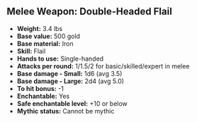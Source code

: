 ## Melee Weapon: Double-Headed Flail
- **Weight:** 3.4 lbs
- **Base value:** 500 gold
- **Base material:** Iron
- **Skill:** Flail
- **Hands to use:** Single-handed
- **Attacks per round:** 1/1.5/2 for basic/skilled/expert in melee
- **Base damage - Small:** 1d6 (avg 3.5)
- **Base damage - Large:** 2d4 (avg 5.0)
- **To hit bonus:** -1
- **Enchantable:** Yes
- **Safe enchantable level:** +10 or below
- **Mythic status:** Cannot be mythic
